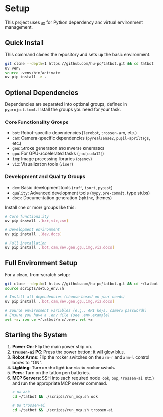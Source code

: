 # Setup

This project uses [`uv`](https://docs.astral.sh/uv/getting-started/installation/) for Python dependency and virtual environment management.

## Quick Install
This command clones the repository and sets up the basic environment.
```bash
git clone --depth=1 https://github.com/hu-po/tatbot.git && cd tatbot
uv venv
source .venv/bin/activate
uv pip install -e .
```

## Optional Dependencies
Dependencies are separated into optional groups, defined in `pyproject.toml`. Install the groups you need for your task.

### Core Functionality Groups
- `bot`: Robot-specific dependencies (`lerobot`, `trossen-arm`, etc.)
- `cam`: Camera-specific dependencies (`pyrealsense2`, `pupil-apriltags`, etc.)
- `gen`: Stroke generation and inverse kinematics
- `gpu`: For GPU-accelerated tasks (`jax[cuda12]`)
- `img`: Image processing libraries (`opencv`)
- `viz`: Visualization tools (`viser`)

### Development and Quality Groups
- `dev`: Basic development tools (`ruff`, `isort`, `pytest`)
- `quality`: Advanced development tools (`mypy`, `pre-commit`, type stubs)
- `docs`: Documentation generation (`sphinx`, themes)

Install one or more groups like this:
```bash
# Core functionality
uv pip install .[bot,viz,cam]

# Development environment
uv pip install .[dev,docs]

# Full installation
uv pip install .[bot,cam,dev,gen,gpu,img,viz,docs]
```

## Full Environment Setup
For a clean, from-scratch setup:
```bash
git clone --depth=1 https://github.com/hu-po/tatbot.git && cd ~/tatbot
source scripts/setup_env.sh

# Install all dependencies (choose based on your needs)
uv pip install .[bot,cam,dev,gen,gpu,img,viz,docs]

# Source environment variables (e.g., API keys, camera passwords)
# Ensure you have a .env file (see .env.example)
set -a; source ~/tatbot/nfs/.env; set +a
```

## Starting the System
1. **Power On**: Flip the main power strip on.
2. **`trossen-ai` PC**: Press the power button; it will glow blue.
3. **Robot Arms**: Flip the rocker switches on the `arm-r` and `arm-l` control boxes to "ON".
4. **Lighting**: Turn on the light bar via its rocker switch.
5. **Pens**: Turn on the tattoo pen batteries.
6. **MCP Servers**: SSH into each required node (`ook`, `oop`, `trossen-ai`, etc.) and run the appropriate MCP server command.
   ```bash
   # On ook
   cd ~/tatbot && ./scripts/run_mcp.sh ook

   # On trossen-ai
   cd ~/tatbot && ./scripts/run_mcp.sh trossen-ai
   ```


